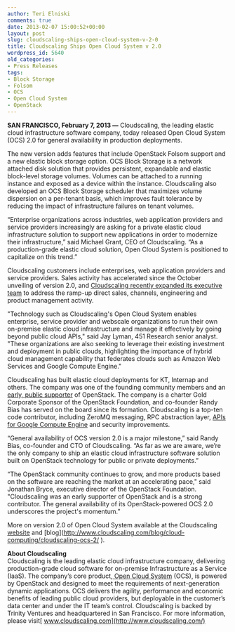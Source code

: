 ```yaml
---
author: Teri Elniski
comments: true
date: 2013-02-07 15:00:52+00:00
layout: post
slug: cloudscaling-ships-open-cloud-system-v-2-0
title: Cloudscaling Ships Open Cloud System v 2.0
wordpress_id: 5640
old_categories:
- Press Releases
tags:
- Block Storage
- Folsom
- OCS
- Open Cloud System
- OpenStack
---
```


**SAN FRANCISCO, February 7, 2013 —** Cloudscaling, the leading elastic cloud infrastructure software company, today released Open Cloud System (OCS) 2.0 for general availability in production deployments. 

The new version adds features that include OpenStack Folsom support and a new elastic block storage option. OCS Block Storage is a network attached disk solution that provides persistent, expandable and elastic block-level storage volumes. Volumes can be attached to a running instance and exposed as a device within the instance. Cloudscaling also developed an OCS Block Storage scheduler that maximizes volume dispersion on a per-tenant basis, which improves fault tolerance by reducing the impact of infrastructure failures on tenant volumes.  
  
“Enterprise organizations across industries, web application providers and service providers increasingly are asking for a private elastic cloud infrastructure solution to support new applications in order to modernize their infrastructure,” said Michael Grant, CEO of Cloudscaling. “As a production-grade elastic cloud solution, Open Cloud System is positioned to capitalize on this trend.”  
  
Cloudscaling customers include enterprises, web application providers and service providers. Sales activity has accelerated since the October unveiling of version 2.0, and [Cloudscaling recently expanded its executive team](http://www.cloudscaling.com/blog/press-releases/cloudscaling-expands-executive-team-as-market-interest-in-elastic-cloud-infrastructure-accelerates/) to address the ramp-up direct sales, channels, engineering and product management activity.  
  
"Technology such as Cloudscaling's Open Cloud System enables enterprise, service provider and webscale organizations to run their own on-premise elastic cloud infrastructure and manage it effectively by going beyond public cloud APIs," said Jay Lyman, 451 Research senior analyst. "These organizations are also seeking to leverage their existing investment and deployment in public clouds, highlighting the importance of hybrid cloud management capability that federates clouds such as Amazon Web Services and Google Compute Engine."  
  
Cloudscaling has built elastic cloud deployments for KT, Internap and others. The company was one of the founding community members and an [early, public supporter](http://www.cloudscaling.com/blog/cloud-computing/does-openstack-change-the-cloud-game/) of OpenStack. The company is a charter Gold Corporate Sponsor of the OpenStack Foundation, and co-founder Randy Bias has served on the board since its formation. Cloudscaling is a top-ten code contributor, including ZeroMQ messaging, RPC abstraction layer, [APIs for Google Compute Engine](http://www.cloudscaling.com/blog/press-releases/cloudscaling-bringing-google-compute-engine-apis-to-openstack-project/) and security improvements.  
  
“General availability of OCS version 2.0 is a major milestone,” said Randy Bias, co-founder and CTO of Cloudscaling. “As far as we are aware, we’re the only company to ship an elastic cloud infrastructure software solution built on OpenStack technology for public or private deployments.”  
  
“The OpenStack community continues to grow, and more products based on the software are reaching the market at an accelerating pace," said Jonathan Bryce, executive director of the OpenStack Foundation. "Cloudscaling was an early supporter of OpenStack and is a strong contributor. The general availability of its OpenStack-powered OCS 2.0 underscores the project's momentum.”  
  
More on version 2.0 of Open Cloud System available at the Cloudscaling [website](http://www.cloudscaling.com/ocs-system-overview/) and [blog](http://www.cloudscaling.com/blog/cloud-computing/cloudscaling-ocs-2/ ‎).  
  
**About Cloudscaling**  
Cloudscaling is the leading elastic cloud infrastructure company, delivering production-grade cloud software for on-premise Infrastructure as a Service (IaaS). The company’s core product,[ Open Cloud System](http://www.cloudscaling.com/ocs-system-overview/) (OCS), is powered by OpenStack and designed to meet the requirements of next-generation dynamic applications. OCS delivers the agility, performance and economic benefits of leading public cloud providers, but deployable in the customer’s data center and under the IT team’s control. Cloudscaling is backed by Trinity Ventures and headquartered in San Francisco. For more information, please visit[ www.cloudscaling.com](http://www.cloudscaling.com/)
